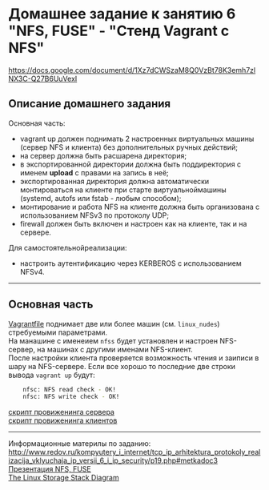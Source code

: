 # Домашнее задание к занятию 6 "NFS, FUSE" - "Стенд Vagrant с NFS"
https://docs.google.com/document/d/1Xz7dCWSzaM8Q0VzBt78K3emh7zlNX3C-Q27B6UuVexI


## Описание домашнего задания

Основная часть:    
- vagrant up должен поднимать 2 настроенных виртуальных машины (сервер NFS и клиента) без дополнительных ручных действий;  
- на сервер должна быть расшарена директория;    
- в экспортированной директории должна быть поддиректория с именем __upload__ с правами на запись в неё;
- экспортированная директория должна автоматически монтироваться на клиенте при старте виртуальноймашины (systemd, autofs или fstab - любым способом);
- монтирование и работа NFS на клиенте должна быть организована с использованием NFSv3 по протоколу UDP;
- firewall должен быть включен и настроен как на клиенте, так и на сервере.

Для самостоятельнойреализации:    
- настроить аутентификацию через KERBEROS с использованием NFSv4.
---


## Основная часть

[Vagrantfile](./Vagrantfile) поднимает две или более машин (см. `linux_nudes`) стребуемыми параметрами.    
На манашине с именеием `nfss` будет установлен и настроен NFS-сервер, на машинах с другими именами NFS-клиент.    
После настройки клиента проверяется возможность чтения и заиписи в шару на NFS-сервере. Если все хорошо то последние две строки вывода `vagrant up` будут:
```bash
    nfsc: NFS read check - OK!
    nfsc: NFS write check - OK!
```

[скрипт провиженинга сервера](nfss_script.sh)    
[скрипт провиженинга клиентов](nfsc_script.sh)    

---

Информационные материлы по заданию:    
http://www.redov.ru/kompyutery_i_internet/tcp_ip_arhitektura_protokoly_realizacija_vklyuchaja_ip_versii_6_i_ip_security/p19.php#metkadoc3    
[Презентация NFS, FUSE](./nfs.pdf)    
[The Linux Storage Stack Diagram](./The_Linux_Storage_Stack_Diagram.svg)